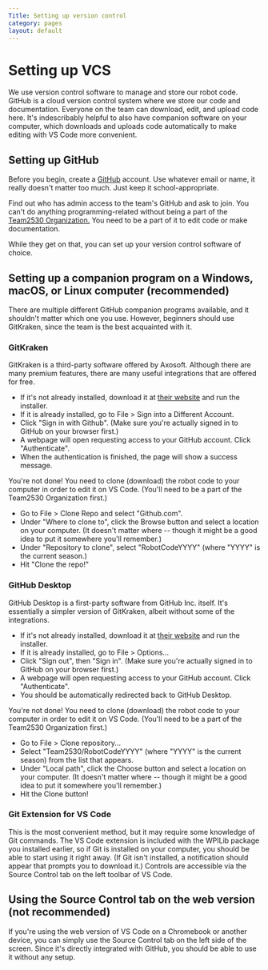 ```yaml
---
Title: Setting up version control
category: pages
layout: default
---
```


# Setting up VCS

We use version control software to manage and store our robot code. GitHub is a cloud version control system where we store our code and documentation. Everyone on the team can download, edit, and upload code here. It's indescribably helpful to also have companion software on your computer, which downloads and uploads code automatically to make editing with VS Code more convenient.

## Setting up GitHub
Before you begin, create a [GitHub](https://github.com) account. Use whatever email or name, it really doesn't matter too much. Just keep it school-appropriate.

Find out who has admin access to the team's GitHub and ask to join. You can't do anything programming-related without being a part of the [Team2530 Organization.](https://www.github.com/Team2530) You need to be a part of it to edit code or make documentation.

While they get on that, you can set up your version control software of choice.

## Setting up a companion program on a Windows, macOS, or Linux computer (recommended)
There are multiple different GitHub companion programs available, and it shouldn't matter which one you use. However, beginners should use GitKraken, since the team is the best acquainted with it.

### GitKraken
GitKraken is a third-party software offered by Axosoft. Although there are many premium features, there are many useful integrations that are offered for free.
- If it's not already installed, download it at [their website](https://www.gitkraken.com/) and run the installer.
- If it is already installed, go to File > Sign into a Different Account.
- Click "Sign in with Github". (Make sure you're actually signed in to GitHub on your browser first.)
- A webpage will open requesting access to your GitHub account. Click "Authenticate".
- When the authentication is finished, the page will show a success message.

You're not done! You need to clone (download) the robot code to your computer in order to edit it on VS Code. (You'll need to be a part of the Team2530 Organization first.)
- Go to File > Clone Repo and select "Github.com".
- Under "Where to clone to", click the Browse button and select a location on your computer. (It doesn't matter where -- though it might be a good idea to put it somewhere you'll remember.)
- Under "Repository to clone", select "RobotCodeYYYY" (where "YYYY" is the current season.)
 - Hit "Clone the repo!"

### GitHub Desktop
GitHub Desktop is a first-party software from GitHub Inc. itself. It's essentially a simpler version of GitKraken, albeit without some of the integrations.
- If it's not already installed, download it at [their website](https://desktop.github.com/) and run the installer.
- If it is already installed, go to File > Options...
- Click "Sign out", then "Sign in". (Make sure you're actually signed in to GitHub on your browser first.)
- A webpage will open requesting access to your GitHub account. Click "Authenticate".
- You should be automatically redirected back to GitHub Desktop.

You're not done! You need to clone (download) the robot code to your computer in order to edit it on VS Code. (You'll need to be a part of the Team2530 Organization first.)
- Go to File > Clone repository...
- Select "Team2530/RobotCodeYYYY" (where "YYYY" is the current season) from the list that appears.
- Under "Local path", click the Choose button and select a location on your computer. (It doesn't matter where -- though it might be a good idea to put it somewhere you'll remember.)
 - Hit the Clone button!

### Git Extension for VS Code
This is the most convenient method, but it may require some knowledge of Git commands. The VS Code extension is included with the WPILib package you installed earlier, so if Git is installed on your computer, you should be able to start using it right away. (If Git isn't installed, a notification should appear that prompts you to download it.) Controls are accessible via the Source Control tab on the left toolbar of VS Code.

## Using the Source Control tab on the web version (not recommended)
If you're using the web version of VS Code on a Chromebook or another device, you can simply use the Source Control tab on the left side of the screen. Since it's directly integrated with GitHub, you should be able to use it without any setup.